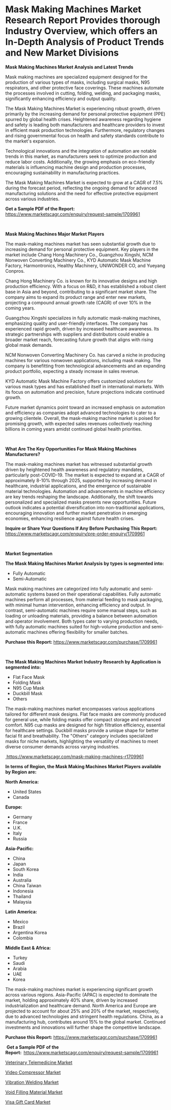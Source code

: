 <p><h1>Mask Making Machines Market Research Report Provides thorough Industry Overview, which offers an In-Depth Analysis of Product Trends and New Market Divisions</h1></p><p><strong>Mask Making Machines Market Analysis and Latest Trends</strong></p>
<p><p>Mask making machines are specialized equipment designed for the production of various types of masks, including surgical masks, N95 respirators, and other protective face coverings. These machines automate the processes involved in cutting, folding, welding, and packaging masks, significantly enhancing efficiency and output quality. </p><p>The Mask Making Machines Market is experiencing robust growth, driven primarily by the increasing demand for personal protective equipment (PPE) spurred by global health crises. Heightened awareness regarding hygiene and safety is leading both manufacturers and healthcare providers to invest in efficient mask production technologies. Furthermore, regulatory changes and rising governmental focus on health and safety standards contribute to the market's expansion.</p><p>Technological innovations and the integration of automation are notable trends in this market, as manufacturers seek to optimize production and reduce labor costs. Additionally, the growing emphasis on eco-friendly materials is influencing machine design and production processes, encouraging sustainability in manufacturing practices.</p><p>The Mask Making Machines Market is expected to grow at a CAGR of 7.5% during the forecast period, reflecting the ongoing demand for advanced manufacturing solutions and the need for effective protective equipment across various industries.</p></p>
<p><strong>Get a Sample PDF of the Report:&nbsp;</strong> <a href="https://www.marketscagr.com/enquiry/request-sample/1709961?utm_campaign=1332&utm_medium=2&utm_source=Github&utm_content=ia&utm_term=22102024&utm_id=mask-making-machines">https://www.marketscagr.com/enquiry/request-sample/1709961</a></p>
<p>&nbsp;</p>
<p><strong>Mask Making Machines Major Market Players</strong></p>
<p><p>The mask-making machines market has seen substantial growth due to increasing demand for personal protective equipment. Key players in the market include Chang Hong Machinery Co., Guangzhou Xingshi, NCM Nonwoven Converting Machinery Co., KYD Automatic Mask Machine Factory, Harmontronics, Healthy Machinery, UNIWONDER CO, and Yueyang Conpros. </p><p>Chang Hong Machinery Co. is known for its innovative designs and high production efficiency. With a focus on R&D, it has established a robust client base in Asia and beyond, contributing to a significant market share. The company aims to expand its product range and enter new markets, projecting a compound annual growth rate (CAGR) of over 10% in the coming years.</p><p>Guangzhou Xingshi specializes in fully automatic mask-making machines, emphasizing quality and user-friendly interfaces. The company has experienced rapid growth, driven by increased healthcare awareness. Its strategic partnerships with suppliers and distributors could enable a broader market reach, forecasting future growth that aligns with rising global mask demands.</p><p>NCM Nonwoven Converting Machinery Co. has carved a niche in producing machines for various nonwoven applications, including mask making. The company is benefitting from technological advancements and an expanding product portfolio, expecting a steady increase in sales revenue.</p><p>KYD Automatic Mask Machine Factory offers customized solutions for various mask types and has established itself in international markets. With its focus on automation and precision, future projections indicate continued growth.</p><p>Future market dynamics point toward an increased emphasis on automation and efficiency as companies adopt advanced technologies to cater to a growing clientele. Overall, the mask-making machine market is poised for promising growth, with expected sales revenues collectively reaching billions in coming years amidst continued global health priorities.</p></p>
<p>&nbsp;</p>
<p><strong>What Are The Key Opportunities For Mask Making Machines Manufacturers?</strong></p>
<p><p>The mask-making machines market has witnessed substantial growth driven by heightened health awareness and regulatory mandates, particularly post-COVID-19. The market is expected to expand at a CAGR of approximately 8-10% through 2025, supported by increasing demand in healthcare, industrial applications, and the emergence of sustainable material technologies. Automation and advancements in machine efficiency are key trends reshaping the landscape. Additionally, the shift towards personalized and specialized masks presents new opportunities. Future outlook indicates a potential diversification into non-traditional applications, encouraging innovation and further market penetration in emerging economies, enhancing resilience against future health crises.</p></p>
<p><strong>Inquire or Share Your Questions If Any Before Purchasing This Report:</strong> <a href="https://www.marketscagr.com/enquiry/pre-order-enquiry/1709961?utm_campaign=1332&utm_medium=2&utm_source=Github&utm_content=ia&utm_term=22102024&utm_id=mask-making-machines">https://www.marketscagr.com/enquiry/pre-order-enquiry/1709961</a></p>
<p>&nbsp;</p>
<p><strong>Market Segmentation</strong></p>
<p><strong>The Mask Making Machines Market Analysis by types is segmented into:</strong></p>
<p><ul><li>Fully Automatic</li><li>Semi-Automatic</li></ul></p>
<p><p>Mask making machines are categorized into fully automatic and semi-automatic systems based on their operational capabilities. Fully automatic machines perform all processes, from material feeding to mask packaging, with minimal human intervention, enhancing efficiency and output. In contrast, semi-automatic machines require some manual steps, such as loading or unloading materials, providing a balance between automation and operator involvement. Both types cater to varying production needs, with fully automatic machines suited for high-volume production and semi-automatic machines offering flexibility for smaller batches.</p></p>
<p><strong>Purchase this Report:&nbsp;</strong><a href="https://www.marketscagr.com/purchase/1709961?utm_campaign=1332&utm_medium=2&utm_source=Github&utm_content=ia&utm_term=22102024&utm_id=mask-making-machines">https://www.marketscagr.com/purchase/1709961</a></p>
<p>&nbsp;</p>
<p><strong>The Mask Making Machines Market Industry Research by Application is segmented into:</strong></p>
<p><ul><li>Flat Face Mask</li><li>Folding Mask</li><li>N95 Cup Mask</li><li>Duckbill Mask</li><li>Others</li></ul></p>
<p><p>The mask-making machines market encompasses various applications tailored for different mask designs. Flat face masks are commonly produced for general use, while folding masks offer compact storage and enhanced comfort. N95 cup masks are designed for high filtration efficiency, essential for healthcare settings. Duckbill masks provide a unique shape for better facial fit and breathability. The "Others" category includes specialized masks for niche markets, highlighting the versatility of machines to meet diverse consumer demands across varying industries.</p></p>
<p><a href="https://www.marketscagr.com/mask-making-machines-r1709961?utm_campaign=1332&utm_medium=2&utm_source=Github&utm_content=ia&utm_term=22102024&utm_id=mask-making-machines">&nbsp;https://www.marketscagr.com/mask-making-machines-r1709961</a></p>
<p><strong>In terms of Region, the Mask Making Machines Market Players available by Region are:</strong></p>
<p>
    <p> <strong> North America: </strong>
        <ul>
            <li>United States</li>
            <li>Canada</li>
        </ul>
        </p> 
    <p> <strong> Europe: </strong>
        <ul>
            <li>Germany</li>
            <li>France</li>
            <li>U.K.</li>
            <li>Italy</li>
            <li>Russia</li>
        </ul>
        </p> 
    <p> <strong> Asia-Pacific: </strong>
        <ul>
            <li>China</li>
            <li>Japan</li>
            <li>South Korea</li>
            <li>India</li>
            <li>Australia</li>
            <li>China Taiwan</li>
            <li>Indonesia</li>
            <li>Thailand</li>
            <li>Malaysia</li>
        </ul>
        </p> 
    <p> <strong> Latin America: </strong>
        <ul>
            <li>Mexico</li>
            <li>Brazil</li>
            <li>Argentina Korea</li>
            <li>Colombia</li>
        </ul>
        </p> 
    <p> <strong> Middle East & Africa: </strong>
        <ul>
            <li>Turkey</li>
            <li>Saudi</li>
            <li>Arabia</li>
            <li>UAE</li>
            <li>Korea</li>
        </ul>
    </p>
    </p>
<p><p>The mask-making machines market is experiencing significant growth across various regions. Asia-Pacific (APAC) is expected to dominate the market, holding approximately 40% share, driven by increased industrialization and healthcare demand. North America and Europe are projected to account for about 25% and 20% of the market, respectively, due to advanced technologies and stringent health regulations. China, as a manufacturing hub, contributes around 15% to the global market. Continued investments and innovations will further shape the competitive landscape.</p></p>
<p><strong>Purchase this Report: </strong><a href="https://www.marketscagr.com/purchase/1709961?utm_campaign=1332&utm_medium=2&utm_source=Github&utm_content=ia&utm_term=22102024&utm_id=mask-making-machines">https://www.marketscagr.com/purchase/1709961</a></p>
<p>&nbsp;<strong>Get a Sample PDF of the Report:&nbsp;&nbsp;</strong><a href="https://www.marketscagr.com/enquiry/request-sample/1709961?utm_campaign=1332&utm_medium=2&utm_source=Github&utm_content=ia&utm_term=22102024&utm_id=mask-making-machines">https://www.marketscagr.com/enquiry/request-sample/1709961</a></p>
<p><strong></strong></p>
<p><p><a href="https://www.linkedin.com/pulse/global-veterinary-telemedicine-nexus-sector-confluences-6dqsf?utm_campaign=1332&utm_medium=2&utm_source=Github&utm_content=ia&utm_term=22102024&utm_id=mask-making-machines">Veterinary Telemedicine Market</a></p><p><a href="https://www.linkedin.com/pulse/pioneering-growth-analyzing-global-video-compressor-market-gcv7f?utm_campaign=1332&utm_medium=2&utm_source=Github&utm_content=ia&utm_term=22102024&utm_id=mask-making-machines">Video Compressor Market</a></p><p><a href="https://www.linkedin.com/pulse/vibration-welding-ecosystem-mapping-innovation-value-chains-pwtuf?utm_campaign=1332&utm_medium=2&utm_source=Github&utm_content=ia&utm_term=22102024&utm_id=mask-making-machines">Vibration Welding Market</a></p><p><a href="https://www.linkedin.com/pulse/global-void-filling-material-market-analysis-key-trends-qszte?utm_campaign=1332&utm_medium=2&utm_source=Github&utm_content=ia&utm_term=22102024&utm_id=mask-making-machines">Void Filling Material Market</a></p><p><a href="https://www.linkedin.com/pulse/visa-gift-card-market-share-analysis-growth-trends-forecasts-mhtbe?utm_campaign=1332&utm_medium=2&utm_source=Github&utm_content=ia&utm_term=22102024&utm_id=mask-making-machines">Visa Gift Card Market</a></p></p>